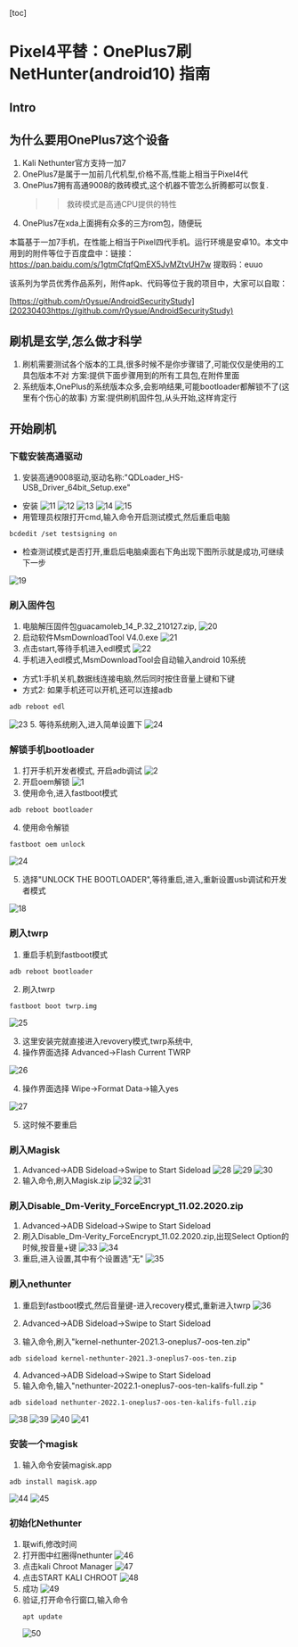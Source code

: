 [toc]

# Pixel4平替：OnePlus7刷NetHunter(android10) 指南

## Intro

## 为什么要用OnePlus7这个设备
1. Kali Nethunter官方支持一加7
2. OnePlus7是属于一加前几代机型,价格不高,性能上相当于Pixel4代
3. OnePlus7拥有高通9008的救砖模式,这个机器不管怎么折腾都可以恢复.
    >> 救砖模式是高通CPU提供的特性
4. OnePlus7在xda上面拥有众多的三方rom包，随便玩


本篇基于一加7手机，在性能上相当于Pixel四代手机。运行环境是安卓10。本文中用到的附件等位于百度盘中：链接：https://pan.baidu.com/s/1gtmCfqfQmEX5JvMZtvUH7w 提取码：euuo 

该系列为学员优秀作品系列，附件apk、代码等位于我的项目中，大家可以自取：

[https://github.com/r0ysue/AndroidSecurityStudy](20230403https://github.com/r0ysue/AndroidSecurityStudy)

## 刷机是玄学,怎么做才科学
1. 刷机需要测试各个版本的工具,很多时候不是你步骤错了,可能仅仅是使用的工具包版本不对
方案:提供下面步骤用到的所有工具包,在附件里面
2. 系统版本,OnePlus的系统版本众多,会影响结果,可能bootloader都解锁不了(这里有个伤心的故事)
方案:提供刷机固件包,从头开始,这样肯定行

## 开始刷机
### 下载安装高通驱动

1. 安装高通9008驱动,驱动名称:"QDLoader_HS-USB_Driver_64bit_Setup.exe"
+ 安装
![11](http://www.dtasecurity.cn:20080/IMAGE/OFFLINE/2023041811.png)
![12](http://www.dtasecurity.cn:20080/IMAGE/OFFLINE/2023041812.png)
![13](http://www.dtasecurity.cn:20080/IMAGE/OFFLINE/2023041813.png)
![14](http://www.dtasecurity.cn:20080/IMAGE/OFFLINE/2023041814.png)
![15](http://www.dtasecurity.cn:20080/IMAGE/OFFLINE/2023041815.png)
+ 用管理员权限打开cmd,输入命令开启测试模式,然后重启电脑
```
bcdedit /set testsigning on
```
+ 检查测试模式是否打开,重启后电脑桌面右下角出现下图所示就是成功,可继续下一步

![19](http://www.dtasecurity.cn:20080/IMAGE/OFFLINE/2023041819.png)

### 刷入固件包

1. 电脑解压固件包guacamoleb_14_P.32_210127.zip,
   ![20](http://www.dtasecurity.cn:20080/IMAGE/OFFLINE/2023041820.png)
2. 启动软件MsmDownloadTool V4.0.exe
   ![21](http://www.dtasecurity.cn:20080/IMAGE/OFFLINE/2023041821.png)
3. 点击start,等待手机进入edl模式
   ![22](http://www.dtasecurity.cn:20080/IMAGE/OFFLINE/2023041822.png)
4. 手机进入edl模式,MsmDownloadTool会自动输入android 10系统
+ 方式1:手机关机,数据线连接电脑,然后同时按住音量上键和下键
+ 方式2: 如果手机还可以开机,还可以连接adb
```
adb reboot edl
```
![23](http://www.dtasecurity.cn:20080/IMAGE/OFFLINE/2023041823.png)
5. 等待系统刷入,进入简单设置下
![24](http://www.dtasecurity.cn:20080/IMAGE/OFFLINE/2023041824.jpg)

### 解锁手机bootloader

1. 打开手机开发者模式, 开启adb调试
![2](http://www.dtasecurity.cn:20080/IMAGE/OFFLINE/202304182.jpg)
2.  开启oem解锁
![1](http://www.dtasecurity.cn:20080/IMAGE/OFFLINE/202304181.jpg)
3.  使用命令,进入fastboot模式
```
adb reboot bootloader
```
4.  使用命令解锁
```
fastboot oem unlock
```
  ![24](http://www.dtasecurity.cn:20080/IMAGE/OFFLINE/2023041824.png)

5. 选择"UNLOCK THE BOOTLOADER",等待重启,进入,重新设置usb调试和开发者模式
  
  ![18](http://www.dtasecurity.cn:20080/IMAGE/OFFLINE/2023041818.jpg)

### 刷入twrp

1. 重启手机到fastboot模式
```
adb reboot bootloader
```
2. 刷入twrp
```
fastboot boot twrp.img
```
![25](http://www.dtasecurity.cn:20080/IMAGE/OFFLINE/2023041825.png)

3. 这里安装完就直接进入revovery模式,twrp系统中,
4. 操作界面选择 Advanced->Flash Current TWRP

![26](http://www.dtasecurity.cn:20080/IMAGE/OFFLINE/2023041826.jpg)

4. 操作界面选择 Wipe->Format Data->输入yes

![27](http://www.dtasecurity.cn:20080/IMAGE/OFFLINE/2023041827.jpg)

5. 这时候不要重启

### 刷入Magisk

1. Advanced->ADB Sideload->Swipe to Start Sideload
![28](http://www.dtasecurity.cn:20080/IMAGE/OFFLINE/2023041828.jpg)
![29](http://www.dtasecurity.cn:20080/IMAGE/OFFLINE/2023041829.jpg)
![30](http://www.dtasecurity.cn:20080/IMAGE/OFFLINE/2023041830.jpg)
2. 输入命令,刷入Magisk.zip
![32](http://www.dtasecurity.cn:20080/IMAGE/OFFLINE/2023041832.png)
![31](http://www.dtasecurity.cn:20080/IMAGE/OFFLINE/2023041831.jpg)

### 刷入Disable_Dm-Verity_ForceEncrypt_11.02.2020.zip

1. Advanced->ADB Sideload->Swipe to Start Sideload
2. 刷入Disable_Dm-Verity_ForceEncrypt_11.02.2020.zip,出现Select Option的时候,按音量+键
![33](http://www.dtasecurity.cn:20080/IMAGE/OFFLINE/2023041833.png)
![34](http://www.dtasecurity.cn:20080/IMAGE/OFFLINE/2023041834.png)
3. 重启,进入设置,其中有个设置选"无"
![35](http://www.dtasecurity.cn:20080/IMAGE/OFFLINE/2023041835.jpg)

### 刷入nethunter

1. 重启到fastboot模式,然后音量键-进入recovery模式,重新进入twrp
![36](http://www.dtasecurity.cn:20080/IMAGE/OFFLINE/2023041836.jpg)

2. Advanced->ADB Sideload->Swipe to Start Sideload
3. 输入命令,刷入"kernel-nethunter-2021.3-oneplus7-oos-ten.zip"
```
adb sideload kernel-nethunter-2021.3-oneplus7-oos-ten.zip 
```
4. Advanced->ADB Sideload->Swipe to Start Sideload
5. 输入命令,输入"nethunter-2022.1-oneplus7-oos-ten-kalifs-full.zip "
```
adb sideload nethunter-2022.1-oneplus7-oos-ten-kalifs-full.zip 
```
![38](http://www.dtasecurity.cn:20080/IMAGE/OFFLINE/2023041838.png)
![39](http://www.dtasecurity.cn:20080/IMAGE/OFFLINE/2023041839.jpg)
![40](http://www.dtasecurity.cn:20080/IMAGE/OFFLINE/2023041840.jpg)
![41](http://www.dtasecurity.cn:20080/IMAGE/OFFLINE/2023041841.jpg)

### 安装一个magisk
1. 输入命令安装magisk.app
```
adb install magisk.app
```
![44](http://www.dtasecurity.cn:20080/IMAGE/OFFLINE/2023041844.png)
![45](http://www.dtasecurity.cn:20080/IMAGE/OFFLINE/2023041845.jpg)

### 初始化Nethunter
1. 联wifi,修改时间
2. 打开图中红圈得nethunter
   ![46](http://www.dtasecurity.cn:20080/IMAGE/OFFLINE/2023041846.jpg)
3. 点击kali Chroot Manager
   ![47](http://www.dtasecurity.cn:20080/IMAGE/OFFLINE/2023041847.jpg)
4. 点击START KALI CHROOT
   ![48](http://www.dtasecurity.cn:20080/IMAGE/OFFLINE/2023041848.jpg)
5. 成功
   ![49](http://www.dtasecurity.cn:20080/IMAGE/OFFLINE/2023041849.jpg)
6. 验证,打开命令行窗口,输入命令
   ```
   apt update
   ```
   ![50](http://www.dtasecurity.cn:20080/IMAGE/OFFLINE/2023041850.jpg)
   